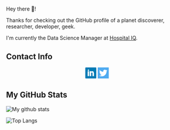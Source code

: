 # <!-- [![waylon walker header](https://raw.githubusercontent.com/WaylonWalker/WaylonWalker/main/icon/gh-bannner-light.png)](https://waylonwalker.com)-->

Hey there 👋!

Thanks for checking out the GitHub profile of a planet discoverer,
researcher, developer, geek.

I'm currently the Data Science Manager at [Hospital IQ](https://github.com/hospiq).

## Contact Info

<p align='center'>
<a href="https://www.linkedin.com/in/francistodonovan/"><img height="30" src="https://github.com/proinsias/proinsias/blob/main/icon/linkedin.png?raw=true"></a>
<a href="https://twitter.com/francisodonovan"><img height="30" src="https://github.com/proinsias/proinsias/blob/main/icon/twitter.png?raw=true"></a>&nbsp;&nbsp;
</p>


## My GitHub Stats

![My github stats](https://github-readme-stats.vercel.app/api?username=proinsias&count_private=true&show_icons=true)

![Top Langs](https://github-readme-stats.vercel.app/api/top-langs/?username=proinsias)

<!--

- Add banner image.
- Add link to webpage.
- 🔭 I’m currently working on ...
- 🌱 I’m currently learning ...
- 👯 I’m looking to collaborate on ...
- 🤔 I’m looking for help with ...
- 💬 Ask me about ...
- 📫 How to reach me: ...
- 😄 Pronouns: ...
- ⚡ Fun fact: ...

-->
